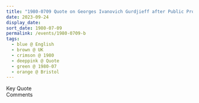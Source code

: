 ```yaml
---
title: "1980-0709 Quote on Georges Ivanovich Gurdjieff after Public Program, Bristol, UK (date not sure)"
date: 2023-09-24
display_date: 
sort_date: 1980-07-09
permalink: /events/1980-0709-b
tags:
  - blue @ English
  - brown @ UK
  - crimson @ 1980
  - deeppink @ Quote
  - green @ 1980-07
  - orange @ Bristol
---
```


<wave-list>
  <list-title color="green" width="75">Key Quote</list-title>
  <list-item color="BlanchedAlmond"  width="200"></list-item>
  <list-item color="Lavender"></list-item>
  <list-item color="BlanchedAlmond"></list-item>
</wave-list>

<br>

<wave-list>
  <list-title color="green" width="75">Comments</list-title>
  <list-item color="BlanchedAlmond"  width="200"></list-item>
  <list-item color="Lavender"></list-item>
  <list-item color="BlanchedAlmond"></list-item>
</wave-list>